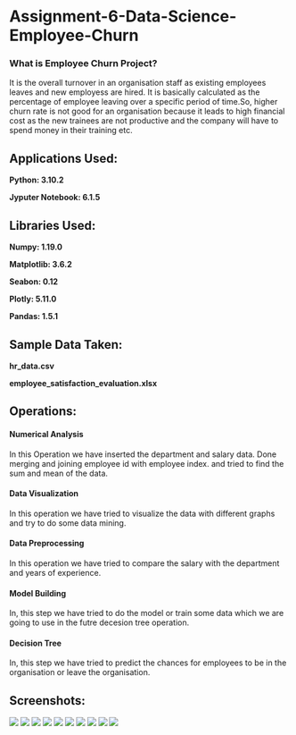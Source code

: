 # Assignment-6-Data-Science-Employee-Churn

### What is Employee Churn Project?

It is the overall turnover in an organisation staff as existing employees leaves and new employess are hired. It is basically calculated as the percentage of employee leaving over a specific period of time.So, higher churn rate is not good for an organisation because it leads to high financial cost as the new trainees are not productive and the company will have to spend money in their training etc.

## Applications Used:

**Python: 3.10.2**

**Jyputer Notebook: 6.1.5**


## Libraries Used:

**Numpy: 1.19.0** 

**Matplotlib: 3.6.2**

**Seabon: 0.12**

**Plotly: 5.11.0**

**Pandas: 1.5.1**

## Sample Data Taken:

**hr_data.csv**

**employee_satisfaction_evaluation.xlsx**

## Operations:

#### Numerical Analysis

In this Operation we have inserted the department and salary data. Done merging and joining employee id with employee index. and tried to find the sum and mean of the data.

#### Data Visualization
In this operation we have tried to visualize the data with different graphs and try to do some data mining.

#### Data Preprocessing

In this operation we have tried to compare the salary with the department and years of experience.

#### Model Building 
In, this step we have tried to do the model or train some data which we are going to use in the futre decesion tree operation.

#### Decision Tree

In, this step we have tried to predict the chances for employees to be in the organisation or leave the organisation.

## Screenshots:
![](https://i.imgur.com/8BGOC8c.png)
![](https://i.imgur.com/1mnuyf6.png)
![](https://i.imgur.com/zHSUO0p.png)
![](https://i.imgur.com/iB6Yv76.png)
![](https://i.imgur.com/3xMcI53.png)
![](https://i.imgur.com/oqKQ3yY.png)
![](https://i.imgur.com/mWkBsFX.png)
![](https://i.imgur.com/XqzMS8e.png)
![](https://i.imgur.com/lCNaFCt.png)
![](https://i.imgur.com/MGtA7zh.png)


